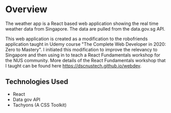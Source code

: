 <h1>Overview</h1>
The weather app is a React based web application showing the real time weather data from Singapore. The data are pulled from the data.gov.sg API. 

This web application is created as a modification to the robofriends application taught in Udemy course "The Complete Web Developer in 2020: Zero to Mastery". I initiated this modification to improve the relevancy to Singapore and then using in to teach a React Fundamentals workshop for the NUS community. More details of the React Fundamentals workshop that I taught can be found here https://dscnustech.github.io/webdev.

<h2>Technologies Used</h2>
<ul>
  <li>React</li>
  <li>Data gov API</li>
  <li>Tachyons (A CSS Toolkit) </li>
</ul>
